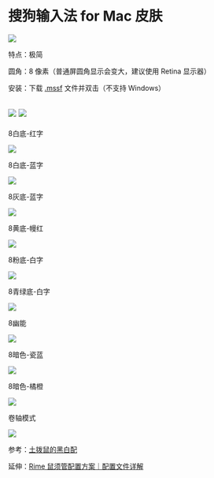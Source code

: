 # 搜狗输入法 for Mac 皮肤
![](https://i.loli.net/2021/04/18/DVP9evoHWNETfXi.png)

特点：极简

圆角：8 像素（普通屏圆角显示会变大，建议使用 Retina 显示器）

安装：下载 [.mssf](https://github.com/liuour/sogou/archive/main.zip) 文件并双击（不支持 Windows）

[![](https://img.shields.io/badge/Twitter-%E6%8E%A8%E7%89%B9-%231BA1F3)](https://twitter.com/yifangme) [![](https://img.shields.io/badge/Telegram-%E8%AE%A8%E8%AE%BA%E7%BE%A4-%2323A5E4)](https://t.me/shurufa1)
---

8白底-红字

![](https://tvax3.sinaimg.cn/large/008eZBHKgy1go865hoia6j31ao04aq35.jpg)


8白底-蓝字

![](https://tva2.sinaimg.cn/large/008eZBHKgy1go866mi07jj31ao04ajrl.jpg)


8灰底-蓝字

![](https://tvax1.sinaimg.cn/large/008eZBHKgy1go868nnk6xj31ao04adg2.jpg)


8黄底-幔红

![](https://tva1.sinaimg.cn/large/008eZBHKgy1go867lkm1aj31ao04awep.jpg)


8粉底-白字

![](https://tvax2.sinaimg.cn/large/008eZBHKgy1go8eta0etij31ao04ejrl.jpg)


8青绿底-白字

![](https://tva4.sinaimg.cn/large/008eZBHKgy1go86a6rxjgj31ao04a3yq.jpg)


8幽能

![](https://tvax1.sinaimg.cn/large/008eZBHKgy1go8ct8eoofj31ao04et8x.jpg)


8暗色-瓷蓝

![](https://tvax1.sinaimg.cn/large/008eZBHKgy1go8ctli9f1j31ao04e3yq.jpg)

8暗色-橘橙

![](https://tva1.sinaimg.cn/large/008eZBHKgy1go8ctt6dkmj31ao04e3yq.jpg)


卷轴模式

![](https://tva2.sinaimg.cn/large/008eZBHKgy1go8eya1zxgj31fv0iftc3.jpg)


参考：[土拨鼠的黑白配](https://pinyin.sogou.com/skins/detail/view/info/506543)

延伸：[Rime 鼠须管配置方案｜配置文件详解](https://github.com/liuour/rime)

